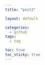 ```yaml
---
title: "post2"

layout: default

categories:
  - github
tags:
  - tag

toc: true
toc_sticky: true
---
```

